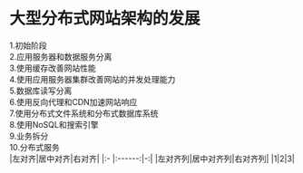# 大型分布式网站架构的发展
1.初始阶段  
2.应用服务器和数据服务分离  
3.使用缓存改善网站性能  
4.使用应用服务器集群改善网站的并发处理能力  
5.数据库读写分离  
6.使用反向代理和CDN加速网站响应  
7.使用分布式文件系统和分布式数据库系统  
8.使用NoSQL和搜索引擎  
9.业务拆分  
10.分布式服务  
|左对齐|居中对齐|右对齐|
|:-    |:------:|-:|
|左对齐列|居中对齐列|右对齐列|
|1|2|3|
